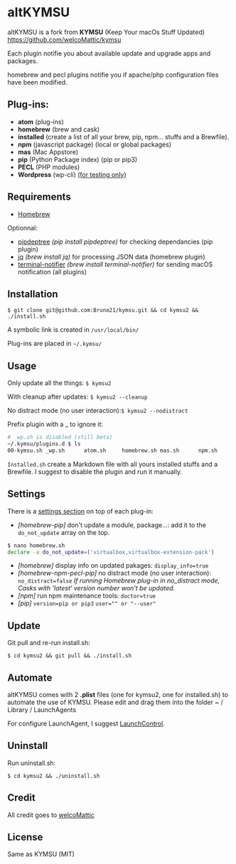 # altKYMSU
altKYMSU is a fork from **KYMSU** (Keep Your macOs Stuff Updated)
https://github.com/welcoMattic/kymsu

Each plugin notifie you about available update and upgrade apps and packages.

homebrew and pecl plugins notifie you if apache/php configuration files have been modified.



## Plug-ins:

- **atom** (plug-ins)
- **homebrew**  (brew and cask)
- **installed** (create a list of all your brew, pip, npm... stuffs and a Brewfile). 
- **npm** (javascript package) (local or global packages)
- **mas** (Mac Appstore)
- **pip** (Python Package index) (pip or pip3)
- **PECL** (PHP modules)
- **Wordpress** (wp-cli) <u>(for testing only)</u>

 

## Requirements

- [Homebrew](https://brew.sh/)

Optionnal:

- [pipdeptree](https://pypi.python.org/pypi/pipdeptree) *(pip install pipdeptree)* for checking dependancies (pip plugin)
- [jq](https://github.com/stedolan/jq) *(brew install jq)* for processing JSON data (homebrew plugin)
- [terminal-notifier](https://github.com/julienXX/terminal-notifier) *(brew install terminal-notifier)* for sending macOS notification (all plugins)



## Installation

`$ git clone git@github.com:Bruno21/kymsu.git && cd kymsu2 && ./install.sh`

A symbolic link is created in `/usr/local/bin/`

Plug-ins are placed in `~/.kymsu/`



## Usage

Only update all the things:  `$ kymsu2` 

With cleanup after updates: `$ kymsu2 --cleanup`

No distract mode  (no user interaction):`$ kymsu2 --nodistract`

Prefix plugin with a _ to ignore it:

```bash
# _wp.sh is disabled (still beta)
~/.kymsu/plugins.d $ ls
00-kymsu.sh _wp.sh      atom.sh     homebrew.sh mas.sh      npm.sh      pecl.sh     pip.sh
```

`Installed.sh` create a Markdown file with all yours installed stuffs and a Brewfile. I suggest to disable the plugin and run it manually.



## Settings

 There is a <u>settings section</u> on top of each plug-in:

- *[homebrew-pip]* don't update a module, package...: add it to the `do_not_update` array on the top.

```bash
$ nano homebrew.sh
declare -a do_not_update=('virtualbox,virtualbox-extension-pack')
```

- *[homebrew]* display info on updated pakages: `display_info=true`
- *[homebrew-npm-pecl-pip]* no distract mode  (no user interaction): `no_distract=false`
  *If running Homebrew plug-in in no_distract mode, Casks with 'latest' version number won't be updated.*
- *[npm]* run npm maintenance tools: `doctor=true`
- *[pip]* `version=pip or pip3`  `user="" or "--user"`



## Update

Git pull and re-run install.sh:

`$ cd kymsu2 && git pull && ./install.sh`



## Automate

altKYMSU comes with 2 **.plist** files (one for kymsu2, one for installed.sh) to automate the use of KYMSU.  Please edit and drag them into the folder ~ / Library / LaunchAgents

For configure LaunchAgent, I suggest [LaunchControl](http://www.soma-zone.com).



## Uninstall

Run uninstall.sh:

`$ cd kymsu2 && ./uninstall.sh`



## Credit

All credit goes to [welcoMattic](https://github.com/welcoMattic/kymsu)



## License

Same as KYMSU (MIT)

